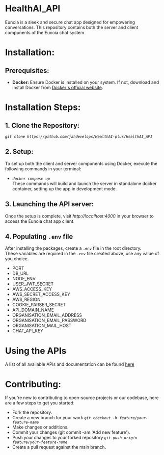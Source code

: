 # HealthAI_API
Eunoia is a sleek and secure chat app designed for empowering conversations. This repository contains both the server and client components of the Eunoia chat system

# Installation:
## Prerequisites:
- **Docker:** Ensure Docker is installed on your system. If not, download and install Docker from [Docker's official website](https://www.docker.com/get-started).

# Installation Steps:
## 1. Clone the Repository: 
*`git clone https://github.com/jahdevelops/HealthAI-plus/HealthAI_API`*
## 2. Setup: 
To set up both the client and server components using Docker, execute the following commands in your terminal:
- *`docker compose up`* <br>
These commands will build and launch the server in standalone docker container, setting up the app in development mode.

## 3. Launching the API server:
Once the setup is complete, visit *http://localhost:4000* in your browser to access the Eunoia chat app client.

## 4. Populating `.env` file
After installing the packages,  create a `.env` file in the root directory. <br />
These variables are required in the `.env` file created above, use any value of you choice. <br />
* PORT
* DB_URL
* NODE_ENV
* USER_JWT_SECRET
* AWS_ACCESS_KEY
* AWS_SECRET_ACCESS_KEY
* AWS_REGION
* COOKIE_PARSER_SECRET
* API_DOMAIN_NAME
* ORGANISATION_EMAIL_ADDRESS
* ORGANISATION_EMAIL_PASSWORD
* ORGANISATION_MAIL_HOST
* CHAT_API_KEY
  
# Using the APIs
A list of all available APIs and documentation can be found <a href='https://klus-healthai.postman.co/workspace/My-Workspace~9078663f-e4d1-42dd-81ee-57bdb202a49b/collection/31301164-f91a6403-2e5e-4f04-923d-f8f73cf979ef?action=share&creator=31301164'> here </a>

# Contributing:
If you're new to contributing to open-source projects or our codebase, here are a few steps to get you started:
- Fork the repository.
- Create a new branch for your work *`git checkout -b feature/your-feature-name`*
- Make changes or additions.
- Commit your changes (git commit -am 'Add new feature').
- Push your changes to your forked repository *`git push origin feature/your-feature-name`*
- Create a pull request against the main branch.

